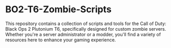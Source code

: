 # BO2-T6-Zombie-Scripts
 This repository contains a collection of scripts and tools for the Call of Duty: Black Ops 2 Plutonium T6, specifically designed for custom zombie servers. Whether you're a server administrator or a modder, you'll find a variety of resources here to enhance your gaming experience.
